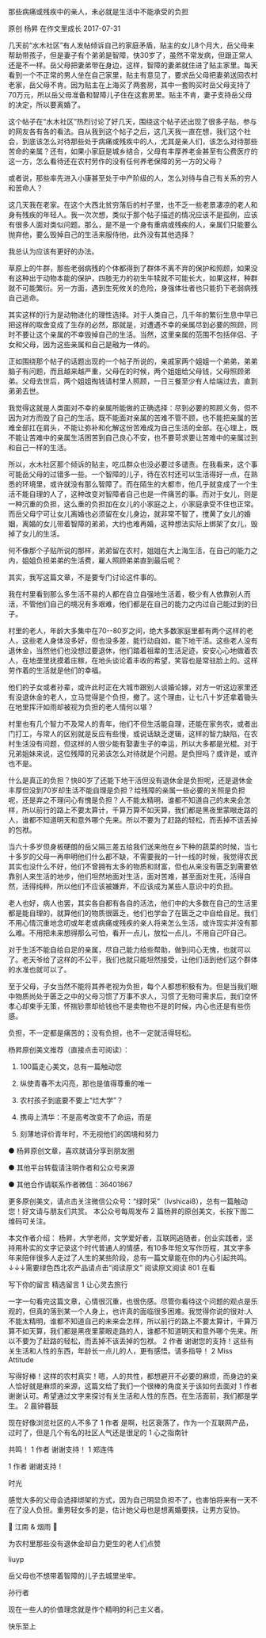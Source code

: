 那些病痛或残疾中的亲人，未必就是生活中不能承受的负担

原创 杨昇  在作文里成长  2017-07-31




几天前“水木社区”有人发帖倾诉自己的家庭矛盾，贴主的女儿8个月大，岳父母来帮助带孩子，但是妻子有个弟弟是智障，快30岁了，虽然不常发病，但跟正常人还是不一样。岳父母把妻弟带在身边，这样，智障的妻弟就住进了贴主家里。每天看到一个不正常的男人坐在自己家里，贴主有意见了，要求岳父母把妻弟送回农村老家，岳父母不肯。因为贴主在上海买了两套房，其中一套购买时岳父母支持了70万元，所以岳父母准备和智障儿子住在这套房里。贴主不肯，妻子支持岳父母的决定，所以要离婚了。

这个帖子在“水木社区”热烈讨论了好几天，围绕这个帖子还出现了很多子贴，参与的网友各有各的看法。自从我到这个帖子之后，这几天我一直在想，我们这个社会，到底该怎么对待那些处于病痛或残疾中的人，尤其是亲人们，该怎么对待那些苦命的亲属？还有，如果小家庭是城乡结合，父母有丰厚养老金甚至有公费医疗的这一方，怎么看待还在农村劳作的没有任何养老保障的另一方的父母？

或者说，那些率先进入小康甚至处于中产阶级的人，怎么对待与自己有关系的穷人和苦命人？

这几天我在老家。在这个大西北贫穷落后的村子里，也不乏一些老景凄凉的老人和身有残疾的年轻人。我一次次想，类似于那个帖子描述的情况应该不是孤例，应该有很多人面对类似问题。那么，是不是一个身有重病或残疾的人，亲属们只能要么抛弃他，要么毁掉自己的生活来服侍他，此外没有其他选择？

我总认为应该有更好的办法。

草原上的牛群，那些老弱病残的个体都得到了群体不离不弃的保护和照顾，如果没有这种出于动物本能的保护，四肢无力的初生牛犊就不可能长大，如果这样，种群就不可能繁衍。另一方面，遇到生死攸关的危险，身强体壮者也只能扔下老弱病残自己逃命。

其实这样的行为是动物进化的理性选择。对于人类自己，几千年的繁衍生息中早已把这样的取舍变成了生存的必然，那就是，对遭遇不幸的亲属尽到必要的照顾，同时不要让这个亲属的不幸毁掉自己的生活。当然，这里亲属的范围不包括伴侣、子女和父母，因为这些亲属和自己是融为一体的。

正如围绕那个帖子的话题出现的一个帖子所说的，亲戚家两个姐姐一个弟弟，弟弟脑子有问题，而且越来越严重，父母在的时候，两个姐姐给父母钱，父母照顾弟弟。父母去世后，两个姐姐掏钱请村里人照顾，一日三餐至少有人给端过去，直到弟弟去世。

我觉得这就是人类面对不幸的亲属所能做的正确选择：尽到必要的照顾义务，但不因为对方而毁了自己的生活。既不能面对亲属的苦难不管不顾，也不能把亲属的苦难全部扛在肩头，不能让弥补和化解这份苦难成为自己生活的全部。在心理上，既不能让苦难中的亲属生活困苦到自己良心不安，也不要苛求要让苦难中的亲属过到和自己一样的生活。

所以，水木社区那个倾诉的贴主，吃瓜群众也没必要过多谴责。在我看来，这个事可能岳父母的过错多一些。一个智障的儿子，待在农村还可以生活得好一点，在熟悉的环境里，或许就没有那么智障了。而在陌生的大都市，他几乎就变成了一个生活不能自理的人了，这种改变对智障者自己也是一件痛苦的事。而对于女儿，则是一种沉重的负担，这么重的负担加在女儿的小家庭之上，小家庭承受不住也正常。而岳父母宁可让女儿离婚也必须留在女儿身边，就非常不智了，搅黄了女儿的婚姻，离婚的女儿带着智障的弟弟，大约也难再婚，这种想法实际上绑架了女儿，毁掉了女儿的生活。

何不像那个子贴所说的那样，弟弟留在农村，姐姐在大上海生活，在自己的能力之内，姐姐负担弟弟的生活费，雇人照顾弟弟直到最后呢？

其实，我写这篇文章，不是要专门讨论这件事的。

我在村里看到那么多生活不易的人都在自立自强地生活着，极少有人依靠别人而活，不管他们自己的境况有多艰难，他们都是在自己的能力之内过自己能过到的日子。

村里的老人，年龄大多集中在70--80岁之间，绝大多数家庭里都有两个这样的老人，这些老人身体没多好，但也没多差，能行动自如，能下地干活。这些老人没有退休金，当然他们也没想过要退休，他们踏着祖辈的生活足迹，安安心心地做着农人，在地垄里抚摸着庄稼，在地头谈论着丰收的希望，笑容也是常驻脸上的。这样劳作着的生活就是他们的幸福。

他们的子女或者孙辈，或许此时正在大城市跟别人谈婚论嫁，对方一听这边家里还有没退休金的老人，立马觉得是个负担，撤了。这个理由，让七八十岁还拿着锄头在地里挥汗如雨却被视为负担的老人情何以堪？

村里也有几个智力不及常人的青年，他们不但生活能自理，还能在家务农，或者出门打工，与常人的区别就是反应有些慢，或说话缺乏逻辑，这样的智力缺陷，在农村生活没有问题，但这样的人很少能有娶妻生子的幸运，所以大多都是光棍。对于兄弟姐妹来说，这位残障的兄弟该怎么对待就是个问题。是负担吗？或许是，或许也不是。

什么是真正的负担？快80岁了还能下地干活但没有退休金是负担呢，还是退休金丰厚但没到70岁却生活不能自理是负担？给残障的亲属一些必要的关照是负担呢，还是弃之不理问心有愧是负担？人不能太精明，谁都不知道自己的未来会怎样，所以前行的路上不要太算计，千算万算不如天算，我们都是黑夜里蒙眼走路的人，谁都不知道明天和意外哪个先来。所以不要为了赶路的轻松，而丢掉不该丢掉的包袱。

当六十多岁但身板硬朗的岳父隔三差五给我们送来他在乡下种的蔬菜的时候，当七十多岁的父母一再申明他们什么都不缺，不需要我的一针一线的时候，我觉得农民其实也没什么不好，他们不曾拥有太多的物质和财富，但也从来没有匮乏到需要依靠别人来生活的地步，他们坦然地面对生活，面对苦难，甚至面对生死，活得自然，活得纯粹，所以他们不应该被嫌弃，不应该成为某些人意识中的负担。

老人也好，病人也罢，其实各自都有各自的活法，他们中的大多数在自己的生活里都是能自理的，就算他们的物质很匮乏，他们也学会了在匮乏之中自给自足。我们不用心情沉重地念叨或年老或病痛或残疾的亲人将来怎么生活，或许现实并没有那么难。不用把未来想得那么可怕，看开一点儿，放松一点儿，不用自己吓自己。

对于生活不能自给自足的亲属，尽自己能力给些帮助，做到问心无愧，也就可以了。老天爷给了这样的不公平，我们也就只能坦然接受，让他们活到他们这个群体的水准也就可以了。

至于父母，子女当然不能将其养老视为负担，每个人都想积极有为。但是当我们眼中物质尚处于匮乏之中的父母习惯了万事不求人，习惯了无物可需求后，我们空怀孝心却束手无策，怀揣钞票却给钱也不是卖物也不是的时候，内心也还是有些伤感。

负担，不一定都是痛苦的；没有负担，也不一定就活得轻松。

杨昇原创美文推荐（直接点击可阅读）：
1.  100篇走心美文，总有一篇触动您

2. 纵使青春不太闪亮，那也是值得尊重的唯一

3. 农村孩子到底要不要上“烂大学”？

4.  携母上清华：不是高考改变不了命运，而是

5. 刻薄地评价青年时，不无视他们的困境和努力

●  杨昇原创文章，喜欢就请分享到朋友圈

●  其他平台转载请注明作者和公众号来源

●  其他合作请联系作者微信：36401867

更多原创美文，请点击关注微信公众号：“绿时采”（lvshicai8），总有一篇触动您！好文请与朋友们共赏。
本公众号每周发布 2 篇杨昇的原创美文，长按下图二维码可关注。

本文作者介绍：
杨昇，大学老师，文学爱好者，互联网追随者，创业实践者，坚持用朴实的文字记录这个时代普通人的情感，有10多年短文写作历程，其文字多年来陪伴很多人走过了人生的某些阶段，总有一篇文章能在你的内心引起共鸣。
↓↓↓需要绿色西北农产品请点击“阅读原文”
阅读原文阅读 801
 在看

写下你的留言
精选留言
 1
让心灵去旅行

 一字一句看完这篇文章，心情很沉重，也很伤感。尽管你看待这个问题的观点是乐观的，但真的落到某一个人身上，也许真的面临很多困难。我觉得你说的很对:人不能太精明，谁都不知道自己的未来会怎样，所以前行的路上不要太算计，千算万算不如天算，我们都是黑夜里蒙眼走路的人，谁都不知道明天和意外哪个先来。所以不要为了赶路的轻松，而丢掉不该丢掉的包袱。
 2
作者
 谢谢您的支持！这些有关生活和人性的东西，年龄长一点儿的人，更有感悟。请多指导！
 2
Miss Attitude

 写得好棒！这样的农村真实！嗯，人的共性，都想避开不必要的麻烦，而身边的亲人恰好就是麻烦的来源，这篇文给了我们一个很棒的角度关于该如何去面对
 1
作者
 谢谢认可。希望通过文字来探讨有关生活和人性的东西。在生活面前，我们都是学生。
 2
晨钟暮鼓

 现在好像浏览社区的人不多了
 1
作者
 是啊，社区衰落了，作为一个互联网产品，过时了，但是几个有名的社区人气还是很足的
 1
心之指南针

 共鸣！
 1
作者
 谢谢支持！
 1
郑连伟

 1
作者
 谢谢支持！

时光

 感觉大多的父母会选择绑架的方式，因为自己明显负担不了，也害怕将来有一天不在了没人负担。重男轻女多的是，估计她父母也是想离婚要挟，让男方妥协。

 江南 & 烟雨 

 为农村里那些没有退休金却自力更生的老人们点赞

liuyp

 岳父母也不想带着智障的儿子去城里坐牢。

孙行者

 现在一些人的价值理念就是作个精明的利己主义者。

快乐至上
